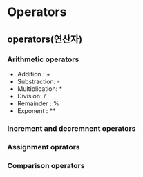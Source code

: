 # Operators

## operators(연산자)

### Arithmetic operators

- Addition : +
- Substraction: -
- Multiplication: \*
- Division: /
- Remainder : %
- Exponent : \*\*

### Increment and decremnent operators

### Assignment oprators

### Comparison operators
